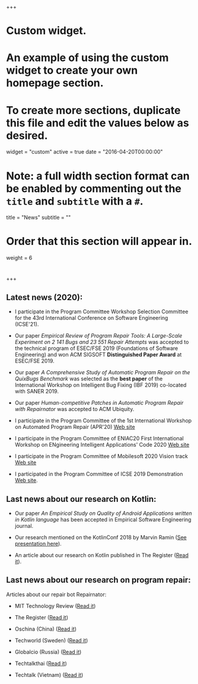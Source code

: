 +++
# Custom widget.
# An example of using the custom widget to create your own homepage section.
# To create more sections, duplicate this file and edit the values below as desired.
widget = "custom"
active = true
date = "2016-04-20T00:00:00"

# Note: a full width section format can be enabled by commenting out the `title` and `subtitle` with a `#`.
title = "News"
subtitle = ""

# Order that this section will appear in.
weight = 6

# 
#
+++

## Latest news (2020):

* I participate in the Program Committee Workshop Selection Committee for the 43rd International Conference on Software Engineering (ICSE'21).


* Our paper *Empirical Review of Program Repair Tools: A Large-Scale Experiment on 2 141 Bugs and 23 551 Repair Attempts*  was accepted to the technical program of ESEC/FSE 2019 (Foundations of Software Engineering) and won ACM SIGSOFT **Distinguished Paper Award** at ESEC/FSE 2019.


* Our paper *A Comprehensive Study of Automatic Program Repair on the QuixBugs Benchmark*  was selected as the **best paper**  of the International Workshop on Intelligent Bug Fixing (IBF 2019) co-located with SANER 2019.


* Our paper *Human-competitive Patches in Automatic Program Repair with Repairnator* was accepted to ACM Ubiquity.

* I participate in the Program Committee of the  1st International Workshop on Automated Program Repair
(APR'20) [Web site](http://program-repair.org/workshop-2020/)

* I participate in the Program Committee of ENIAC20 First International Workshop on ENgineering Intelligent Applications' Code 2020 [Web site](https://2020.programming-conference.org/home/eniac-2020)

* I participate in the Program Committee of Mobilesoft 2020 Vision track [Web site](https://conf.researchr.org/track/mobilesoft-2020/mobilesoft-2020-vision)

* I participated in the Program Committee of ICSE 2019 Demonstration [Web site](https://2019.icse-conferences.org/track/icse-2019-Demonstrations).



## Last news about our research on Kotlin:

* Our paper *An Empirical Study on Quality of Android Applications written in Kotlin language* has been accepted in Empirical Software Engineering journal. 


* Our research mentioned on the KotlinConf 2018 by Marvin Ramin ([See presentation here](https://www.youtube.com/watch?v=yjhQiP0329M&index=12&list=PLQ176FUIyIUbVvFMqDc2jhxS-t562uytr&t=0s)).


* An article about our research on Kotlin published in The Register ([Read it](https://www.theregister.co.uk/2018/08/02/kotlin_code_quality/)).



## Last news about our research on program repair:


Articles about our repair bot Repairnator: 


* MIT Technology Review ([Read it](https://www.technologyreview.com/s/612336/a-bot-disguised-as-a-human-software-developer-fixes-bugs/))


* The Register ([Read it](https://www.theregister.co.uk/2018/10/17/luc_esape_bug_fixer/))


* Oschina (China) ([Read it](https://www.oschina.net/news/101186/a-bot-fixes-bugs))


* Techworld (Sweden) ([Read it](https://techworld.idg.se/2.2524/1.709232/bot-repairnator-patchar-kod))


* Globalcio (Russia) ([Read it](http://www.globalcio.ru/news/7347/))


* Techtalkthai ([Read it](https://www.techtalkthai.com/repairnator-bot-could-automatically-fix-bugs-for-you/))


* Techtalk (Vietnam) ([Read it](https://techtalk.vn/da-xuat-hien-bot-co-kha-nang-fix-bug-thay-cho-lap-trinh-vien.html))
